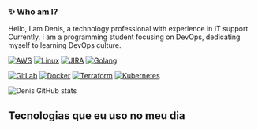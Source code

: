 ### ✨ Who am I?
Hello, I am Denis, a technology professional with experience in IT support. Currently, I am a programming student focusing on DevOps, dedicating myself to learning DevOps culture. 

[![AWS](https://img.shields.io/badge/Amazon_AWS-FF9900?style=for-the-badge&logo=amazonaws&logoColor=white)]()
[![Linux](https://img.shields.io/badge/Linux-FCC624?style=for-the-badge&logo=linux&logoColor=black)]()
[![JIRA](https://img.shields.io/badge/Jira-0052CC?style=for-the-badge&logo=Jira&logoColor=white)]()
[![Golang](https://img.shields.io/badge/Go-00ADD8?style=for-the-badge&logo=go&logoColor=white)]()

[![GitLab](https://img.shields.io/badge/GitLab-FC6D26?style=for-the-badge&logo=gitlab&logoColor=white)]()
[![Docker](https://img.shields.io/badge/Docker-2496ED?style=for-the-badge&logo=docker&logoColor=white)]()
[![Terraform](https://img.shields.io/badge/Terraform-623CE4?style=for-the-badge&logo=terraform&logoColor=white)]()
[![Kubernetes](https://img.shields.io/badge/Kubernetes-326CE5?style=for-the-badge&logo=kubernetes&logoColor=white)]()







 ![Denis GitHub stats](https://github-readme-stats.vercel.app/api?username=denisdrs&show_icons=true&theme=dark)

 ## Tecnologias que eu uso no meu dia
 <div style="display: inline_block"><br/>
    <img align="center alt="Jira scrc="" />

 </div>
